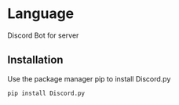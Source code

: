 # Language
Discord Bot for server


## Installation

Use the package manager pip to install Discord.py

```bash
pip install Discord.py
```

